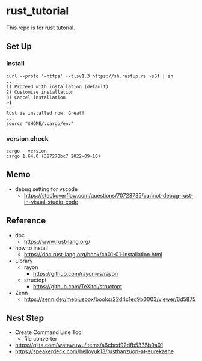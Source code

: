 # rust_tutorial
This repo is for rust tutorial.
## Set Up
### install
```shell
curl --proto '=https' --tlsv1.3 https://sh.rustup.rs -sSf | sh
...
1) Proceed with installation (default)
2) Customize installation
3) Cancel installation
>1
...
Rust is installed now. Great!
...
source "$HOME/.cargo/env"
```

### version check
```shell
cargo --version
cargo 1.64.0 (387270bc7 2022-09-16)
```


## Memo
* debug setting for vscode
    * https://stackoverflow.com/questions/70723735/cannot-debug-rust-in-visual-studio-code

## Reference
* doc
    * https://www.rust-lang.org/
* how to install
    * https://doc.rust-lang.org/book/ch01-01-installation.html
* Library
    * rayon
        * https://github.com/rayon-rs/rayon
    * structopt
        * https://github.com/TeXitoi/structopt
* Zenn
    * https://zenn.dev/mebiusbox/books/22d4c1ed9b0003/viewer/6d5875


## Nest Step
* Create Command Line Tool
    * file converter
* https://qiita.com/watawuwu/items/a6cbcd92dfb5336b9a01
* https://speakerdeck.com/helloyuk13/rusthanzuon-at-eurekashe
